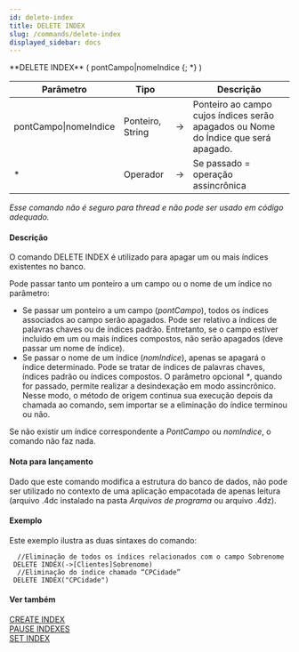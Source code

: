 ```yaml
---
id: delete-index
title: DELETE INDEX
slug: /commands/delete-index
displayed_sidebar: docs
---
```


<!--REF #_command_.DELETE INDEX.Syntax-->**DELETE INDEX** ( pontCampo|nomeIndice {; *} )<!-- END REF-->
<!--REF #_command_.DELETE INDEX.Params-->
| Parâmetro | Tipo |  | Descrição |
| --- | --- | --- | --- |
| pontCampo&#124;nomeIndice | Ponteiro, String | &#8594;  | Ponteiro ao campo cujos índices serão apagados ou Nome do Índice que será apagado. |
| * | Operador | &#8594;  | Se passado = operação assincrônica |

<!-- END REF-->

*Esse comando não é seguro para thread e não pode ser usado em código adequado.*


#### Descrição 

<!--REF #_command_.DELETE INDEX.Summary-->O comando DELETE INDEX é utilizado para apagar um ou mais índices existentes no banco.<!-- END REF-->  
Pode passar tanto um ponteiro a um campo ou o nome de um índice no parâmetro:

* Se passar um ponteiro a um campo (*pontCampo*), todos os índices associados ao campo serão apagados. Pode ser relativo a índices de palavras chaves ou de índices padrão. Entretanto, se o campo estiver incluido em um ou mais índices compostos, não serão apagados (deve passar um nome de índice).
* Se passar o nome de um índice (*nomIndice*), apenas se apagará o índice determinado. Pode se tratar de índices de palavras chaves, índices padrão ou índices compostos.
O parâmetro opcional *\**, quando for passado, permite realizar a desindexação em modo assincrônico. Nesse modo, o método de origem continua sua execução depois da chamada ao comando, sem importar se a eliminação do índice terminou ou não.  
  
Se não existir um índice correspondente a *PontCampo* ou *nomIndice*, o comando não faz nada.  

#### Nota para lançamento 

Dado que este comando modifica a estrutura do banco de dados, não pode ser utilizado no contexto de uma aplicação empacotada de apenas leitura (arquivo .4dc instalado na pasta *Arquivos de programa* ou arquivo .4dz).

#### Exemplo 

Este exemplo ilustra as duas sintaxes do comando: 

```4d
  //Eliminação de todos os índices relacionados com o campo Sobrenome
 DELETE INDEX(->[Clientes]Sobrenome)
  //Eliminação do índice chamado “CPCidade”
 DELETE INDEX("CPCidade")
```

#### Ver também 

[CREATE INDEX](create-index.md)  
[PAUSE INDEXES](pause-indexes.md)  
[SET INDEX](set-index.md)  
